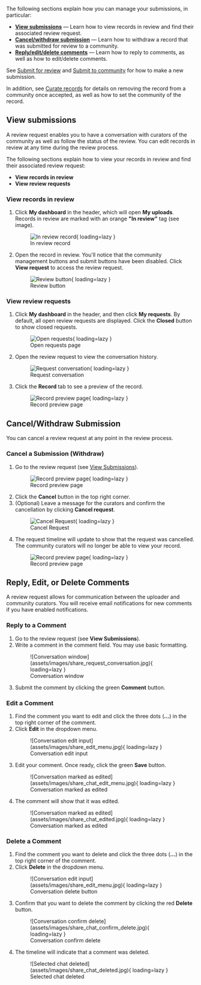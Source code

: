 The following sections explain how you can manage your submissions, in particular:

- [**View submissions**](#view-submissions) — Learn how to view records in review and find their associated review request.
- [**Cancel/withdraw submission**](#cancel-a-submission-withdraw) — Learn how to withdraw a record that was submitted for review to a community.
- [**Reply/edit/delete comments**](#reply-edit-or-delete-comments) — Learn how to reply to comments, as well as how to edit/delete comments.

See [Submit for review](./submit_for_review.md) and [Submit to community](./submit_to_community.md) for how to make a new submission.

In addition, see [Curate records](../communities/curate_records.md) for details on removing the record from a community once accepted, as well as how to set the community of the record.

## View submissions

A review request enables you to have a conversation with curators of the community as well as follow the status of the review. You can edit records in review at any time during the review process.

The following sections explain how to view your records in review and find their associated review request:

- **View records in review**
- **View review requests**

### View records in review

1. Click **My dashboard** in the header, which will open **My uploads**. Records in review are marked with an orange **"In review"** tag (see image).
        <figure markdown="span">
        ![In review record](assets/images/share_inreview_records.jpg){ loading=lazy }
        <figcaption>In review record</figcaption>
        </figure>

2. Open the record in review. You'll notice that the community management buttons and submit buttons have been disabled. Click **View request** to access the review request.
        <figure markdown="span">
        ![Review button](assets/images/share_review_button.jpg){ loading=lazy }
        <figcaption>Review button</figcaption>
        </figure>

### View review requests

1. Click **My dashboard** in the header, and then click **My requests**. By default, all open review requests are displayed. Click the **Closed** button to show closed requests.
        <figure markdown="span">
        ![Open requests](assets/images/share_open_requests_page.jpg){ loading=lazy }
        <figcaption>Open requests page</figcaption>
        </figure>
2. Open the review request to view the conversation history.
        <figure markdown="span">
        ![Request conversation](assets/images/share_request_conversation.jpg){ loading=lazy }
        <figcaption>Request conversation</figcaption>
        </figure>
3. Click the **Record** tab to see a preview of the record.
        <figure markdown="span">
        ![Record preview page](assets/images/share_preview_page.jpg){ loading=lazy }
        <figcaption>Record preview page</figcaption>
        </figure>

## Cancel/Withdraw Submission

You can cancel a review request at any point in the review process.

### Cancel a Submission (Withdraw)

1. Go to the review request (see [View Submissions](#view-submissions)).
        <figure markdown="span">
        ![Record preview page](assets/images/share_preview_page.jpg){ loading=lazy }
        <figcaption>Record preview page</figcaption>
        </figure>
2. Click the **Cancel** button in the top right corner.
3. (Optional) Leave a message for the curators and confirm the cancellation by clicking **Cancel request**.
        <figure markdown="span">
        ![Cancel Request](assets/images/share_cancel_request_menu.jpg){ loading=lazy }
        <figcaption>Cancel Request</figcaption>
        </figure>
4. The request timeline will update to show that the request was cancelled. The community curators will no longer be able to view your record.
        <figure markdown="span">
        ![Record preview page](assets/images/share_chat_canelled_request.jpg){ loading=lazy }
        <figcaption>Record preview page</figcaption>
        </figure>

## Reply, Edit, or Delete Comments

A review request allows for communication between the uploader and community curators. You will receive email notifications for new comments if you have enabled notifications.

### Reply to a Comment

1. Go to the review request (see **View Submissions**).
2. Write a comment in the comment field. You may use basic formatting.
      <figure markdown="span">
      ![Conversation window](assets/images/share_request_conversation.jpg){ loading=lazy }
      <figcaption>Conversation window</figcaption>
      </figure>
3. Submit the comment by clicking the green **Comment** button.

### Edit a Comment

1. Find the comment you want to edit and click the three dots (**...**) in the top right corner of the comment.
2. Click **Edit** in the dropdown menu.
      <figure markdown="span">
      ![Conversation edit input](assets/images/share_edit_menu.jpg){ loading=lazy }
      <figcaption>Conversation edit input</figcaption>
      </figure>
3. Edit your comment. Once ready, click the green **Save** button.
      <figure markdown="span">
      ![Conversation marked as edited](assets/images/share_chat_edit_menu.jpg){ loading=lazy }
      <figcaption>Conversation marked as edited</figcaption>
      </figure>
4. The comment will show that it was edited.
      <figure markdown="span">
      ![Conversation marked as edited](assets/images/share_chat_edited.jpg){ loading=lazy }
      <figcaption>Conversation marked as edited</figcaption>
      </figure>
### Delete a Comment

1. Find the comment you want to delete and click the three dots (**...**) in the top right corner of the comment.
2. Click **Delete** in the dropdown menu.
      <figure markdown="span">
      ![Conversation edit input](assets/images/share_edit_menu.jpg){ loading=lazy }
      <figcaption>Conversation delete button</figcaption>
      </figure>
3. Confirm that you want to delete the comment by clicking the red **Delete** button.
      <figure markdown="span">
      ![Conversation confirm delete](assets/images/share_chat_confirm_delete.jpg){ loading=lazy }
      <figcaption>Conversation confirm delete</figcaption>
      </figure>
4. The timeline will indicate that a comment was deleted.
      <figure markdown="span">
      ![Selected chat deleted](assets/images/share_chat_deleted.jpg){ loading=lazy }
      <figcaption>Selected chat deleted</figcaption>
      </figure>